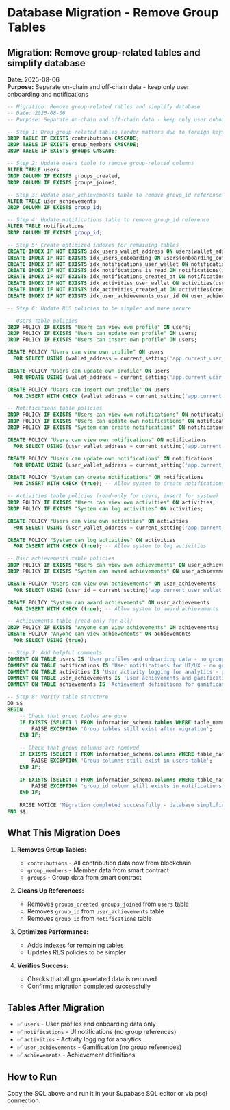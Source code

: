 # Database Migration - Remove Group Tables

## Migration: Remove group-related tables and simplify database
**Date:** 2025-08-06  
**Purpose:** Separate on-chain and off-chain data - keep only user onboarding and notifications

```sql
-- Migration: Remove group-related tables and simplify database
-- Date: 2025-08-06
-- Purpose: Separate on-chain and off-chain data - keep only user onboarding and notifications

-- Step 1: Drop group-related tables (order matters due to foreign keys)
DROP TABLE IF EXISTS contributions CASCADE;
DROP TABLE IF EXISTS group_members CASCADE;
DROP TABLE IF EXISTS groups CASCADE;

-- Step 2: Update users table to remove group-related columns
ALTER TABLE users 
DROP COLUMN IF EXISTS groups_created,
DROP COLUMN IF EXISTS groups_joined;

-- Step 3: Update user_achievements table to remove group_id reference
ALTER TABLE user_achievements 
DROP COLUMN IF EXISTS group_id;

-- Step 4: Update notifications table to remove group_id reference  
ALTER TABLE notifications
DROP COLUMN IF EXISTS group_id;

-- Step 5: Create optimized indexes for remaining tables
CREATE INDEX IF NOT EXISTS idx_users_wallet_address ON users(wallet_address);
CREATE INDEX IF NOT EXISTS idx_users_onboarding ON users(onboarding_completed);
CREATE INDEX IF NOT EXISTS idx_notifications_user_wallet ON notifications(user_wallet_address);
CREATE INDEX IF NOT EXISTS idx_notifications_is_read ON notifications(is_read);
CREATE INDEX IF NOT EXISTS idx_notifications_created_at ON notifications(created_at DESC);
CREATE INDEX IF NOT EXISTS idx_activities_user_wallet ON activities(user_wallet_address);
CREATE INDEX IF NOT EXISTS idx_activities_created_at ON activities(created_at DESC);
CREATE INDEX IF NOT EXISTS idx_user_achievements_user_id ON user_achievements(user_id);

-- Step 6: Update RLS policies to be simpler and more secure

-- Users table policies
DROP POLICY IF EXISTS "Users can view own profile" ON users;
DROP POLICY IF EXISTS "Users can update own profile" ON users;
DROP POLICY IF EXISTS "Users can insert own profile" ON users;

CREATE POLICY "Users can view own profile" ON users
  FOR SELECT USING (wallet_address = current_setting('app.current_user_wallet', true));

CREATE POLICY "Users can update own profile" ON users
  FOR UPDATE USING (wallet_address = current_setting('app.current_user_wallet', true));

CREATE POLICY "Users can insert own profile" ON users
  FOR INSERT WITH CHECK (wallet_address = current_setting('app.current_user_wallet', true));

-- Notifications table policies
DROP POLICY IF EXISTS "Users can view own notifications" ON notifications;
DROP POLICY IF EXISTS "Users can update own notifications" ON notifications;
DROP POLICY IF EXISTS "System can create notifications" ON notifications;

CREATE POLICY "Users can view own notifications" ON notifications
  FOR SELECT USING (user_wallet_address = current_setting('app.current_user_wallet', true));

CREATE POLICY "Users can update own notifications" ON notifications
  FOR UPDATE USING (user_wallet_address = current_setting('app.current_user_wallet', true));

CREATE POLICY "System can create notifications" ON notifications
  FOR INSERT WITH CHECK (true); -- Allow system to create notifications for any user

-- Activities table policies (read-only for users, insert for system)
DROP POLICY IF EXISTS "Users can view own activities" ON activities;
DROP POLICY IF EXISTS "System can log activities" ON activities;

CREATE POLICY "Users can view own activities" ON activities
  FOR SELECT USING (user_wallet_address = current_setting('app.current_user_wallet', true));

CREATE POLICY "System can log activities" ON activities
  FOR INSERT WITH CHECK (true); -- Allow system to log activities

-- User achievements table policies
DROP POLICY IF EXISTS "Users can view own achievements" ON user_achievements;
DROP POLICY IF EXISTS "System can award achievements" ON user_achievements;

CREATE POLICY "Users can view own achievements" ON user_achievements
  FOR SELECT USING (user_id = current_setting('app.current_user_wallet', true));

CREATE POLICY "System can award achievements" ON user_achievements
  FOR INSERT WITH CHECK (true); -- Allow system to award achievements

-- Achievements table (read-only for all)
DROP POLICY IF EXISTS "Anyone can view achievements" ON achievements;
CREATE POLICY "Anyone can view achievements" ON achievements
  FOR SELECT USING (true);

-- Step 7: Add helpful comments
COMMENT ON TABLE users IS 'User profiles and onboarding data - no group data stored here';
COMMENT ON TABLE notifications IS 'User notifications for UI/UX - no group references';
COMMENT ON TABLE activities IS 'User activity logging for analytics - generic entity tracking';
COMMENT ON TABLE user_achievements IS 'User achievements and gamification - no group references';
COMMENT ON TABLE achievements IS 'Achievement definitions for gamification system';

-- Step 8: Verify table structure
DO $$
BEGIN
    -- Check that group tables are gone
    IF EXISTS (SELECT 1 FROM information_schema.tables WHERE table_name IN ('groups', 'group_members', 'contributions')) THEN
        RAISE EXCEPTION 'Group tables still exist after migration';
    END IF;
    
    -- Check that group columns are removed
    IF EXISTS (SELECT 1 FROM information_schema.columns WHERE table_name = 'users' AND column_name IN ('groups_created', 'groups_joined')) THEN
        RAISE EXCEPTION 'Group columns still exist in users table';
    END IF;
    
    IF EXISTS (SELECT 1 FROM information_schema.columns WHERE table_name = 'notifications' AND column_name = 'group_id') THEN
        RAISE EXCEPTION 'group_id column still exists in notifications table';
    END IF;
    
    RAISE NOTICE 'Migration completed successfully - database simplified to user onboarding and notifications only';
END $$;
```

## What This Migration Does

1. **Removes Group Tables:**
   - `contributions` - All contribution data now from blockchain
   - `group_members` - Member data from smart contract
   - `groups` - Group data from smart contract

2. **Cleans Up References:**
   - Removes `groups_created`, `groups_joined` from `users` table
   - Removes `group_id` from `user_achievements` table
   - Removes `group_id` from `notifications` table

3. **Optimizes Performance:**
   - Adds indexes for remaining tables
   - Updates RLS policies to be simpler

4. **Verifies Success:**
   - Checks that all group-related data is removed
   - Confirms migration completed successfully

## Tables After Migration

- ✅ `users` - User profiles and onboarding data only
- ✅ `notifications` - UI notifications (no group references)
- ✅ `activities` - Activity logging for analytics
- ✅ `user_achievements` - Gamification (no group references)
- ✅ `achievements` - Achievement definitions

## How to Run

Copy the SQL above and run it in your Supabase SQL editor or via psql connection.
